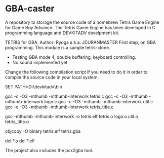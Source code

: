 # GBA-caster
A repository to storage the source code of a homebrew Tetris Game Engine for Game Boy Advance.
The Tetris Game Engine has been developed in C programming language and DEVKITADV develpment kit.

TETRIS for GBA.
Author: Ryoga a.k.a. JDURANMASTER
First step, on GBA programming. This module is a sample tetris-clone.

- Testing GBA mode 4, double buffering, keyboard controlling.
- No sound implemented yet

Change the following compilation script if you need to do it in order to compile the source
code in your local system.

SET PATH=D:\devkitadv\bin

gcc -c -O3 -mthumb -mthumb-interwork tetris.c
gcc -c -O3 -mthumb -mthumb-interwork logo.c
gcc -c -O3 -mthumb -mthumb-interwork util.c
gcc -c -O3 -mthumb -mthumb-interwork tetris_title.c

gcc -mthumb -mthumb-interwork -o tetris.elf tetris.o logo.o util.o tetris_title.o

objcopy -O binary tetris.elf tetris.gba

del *.o
del *.elf

The project also includes the pcx2gba tool.